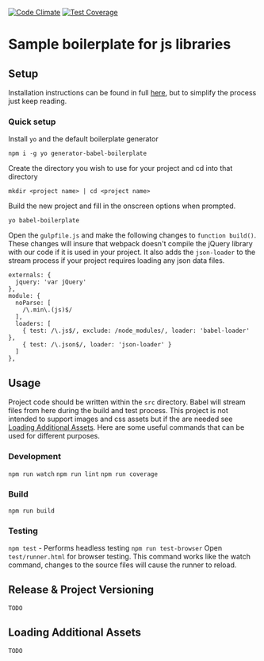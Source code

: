 
[![Code Climate](https://codeclimate.com/github/VerveWireless/js-bp-example/badges/gpa.svg)](https://codeclimate.com/github/VerveWireless/js-bp-example) [![Test Coverage](https://codeclimate.com/github/VerveWireless/js-bp-example/badges/coverage.svg)](https://codeclimate.com/github/VerveWireless/js-bp-example/coverage)

# Sample boilerplate for js libraries

## Setup

Installation instructions can be found in full [here](https://github.com/babel/generator-babel-boilerplate), but to simplify the process just keep reading.

###  Quick setup

Install `yo` and the default boilerplate generator

`npm i -g yo generator-babel-boilerplate`

Create the directory you wish to use for your project and cd into that directory

`mkdir <project name> | cd <project name>`

Build the new project and fill in the onscreen options when prompted.

`yo babel-boilerplate`

Open the `gulpfile.js` and make the following changes to `function build()`. These changes will insure that webpack doesn't compile the jQuery library with our code if it is used in your project. It also adds the `json-loader` to the stream process if your project requires loading any json data files.

```
externals: {
  jquery: 'var jQuery'
},
module: {
  noParse: [
    /\.min\.(js)$/
  ],
  loaders: [
    { test: /\.js$/, exclude: /node_modules/, loader: 'babel-loader' },
    { test: /\.json$/, loader: 'json-loader' }
  ]
},
```

## Usage

Project code should be written within the `src` directory. Babel will stream files from here during the build and test process. This project is not intended to support images and css assets but if the are needed see [Loading Additional Assets](#loading_addition_assets). Here are some useful commands that can be used for different purposes.

### Development

`npm run watch`
`npm run lint`
`npm run coverage`

### Build

`npm run build`

### Testing

`npm test` - Performs headless testing
`npm run test-browser` Open `test/runner.html` for browser testing. This command works like the watch command, changes to the source files will cause the runner to reload.

## Release & Project Versioning

`TODO`

## Loading Additional Assets

`TODO`
